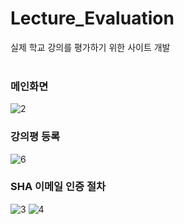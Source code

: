 # Lecture_Evaluation
실제 학교 강의를 평가하기 위한 사이트 개발
<br/><br/>

### 메인화면
![2](https://user-images.githubusercontent.com/41769568/69305823-af92ff80-0c68-11ea-99a4-8833ed5623ad.JPG)

### 강의평 등록
![6](https://user-images.githubusercontent.com/41769568/69305937-30ea9200-0c69-11ea-883a-9fa2247d02cc.JPG)

### SHA 이메일 인증 절차
![3](https://user-images.githubusercontent.com/41769568/69305852-c8031a00-0c68-11ea-8e06-e3a738cd8320.JPG)
![4](https://user-images.githubusercontent.com/41769568/69305855-cafe0a80-0c68-11ea-9792-7e3adc1594ae.JPG)
